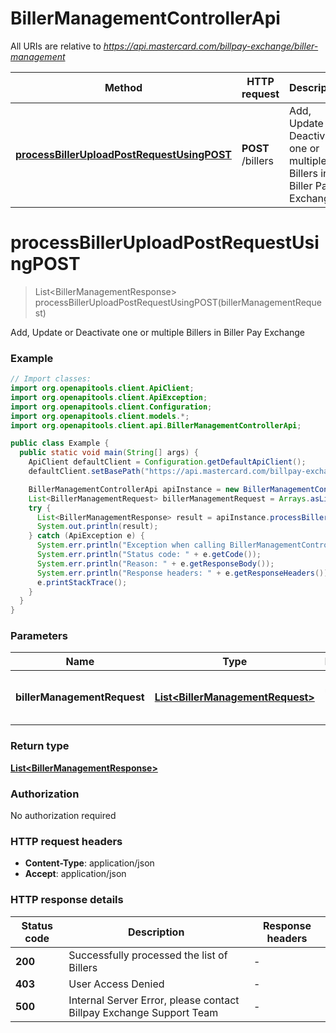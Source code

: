 # BillerManagementControllerApi

All URIs are relative to *https://api.mastercard.com/billpay-exchange/biller-management*

Method | HTTP request | Description
------------- | ------------- | -------------
[**processBillerUploadPostRequestUsingPOST**](BillerManagementControllerApi.md#processBillerUploadPostRequestUsingPOST) | **POST** /billers | Add, Update or Deactivate one or multiple Billers in Biller Pay Exchange


<a name="processBillerUploadPostRequestUsingPOST"></a>
# **processBillerUploadPostRequestUsingPOST**
> List&lt;BillerManagementResponse&gt; processBillerUploadPostRequestUsingPOST(billerManagementRequest)

Add, Update or Deactivate one or multiple Billers in Biller Pay Exchange

### Example
```java
// Import classes:
import org.openapitools.client.ApiClient;
import org.openapitools.client.ApiException;
import org.openapitools.client.Configuration;
import org.openapitools.client.models.*;
import org.openapitools.client.api.BillerManagementControllerApi;

public class Example {
  public static void main(String[] args) {
    ApiClient defaultClient = Configuration.getDefaultApiClient();
    defaultClient.setBasePath("https://api.mastercard.com/billpay-exchange/biller-management");

    BillerManagementControllerApi apiInstance = new BillerManagementControllerApi(defaultClient);
    List<BillerManagementRequest> billerManagementRequest = Arrays.asList(); // List<BillerManagementRequest> | Billers to be uploaded to Biller Pay Exchange
    try {
      List<BillerManagementResponse> result = apiInstance.processBillerUploadPostRequestUsingPOST(billerManagementRequest);
      System.out.println(result);
    } catch (ApiException e) {
      System.err.println("Exception when calling BillerManagementControllerApi#processBillerUploadPostRequestUsingPOST");
      System.err.println("Status code: " + e.getCode());
      System.err.println("Reason: " + e.getResponseBody());
      System.err.println("Response headers: " + e.getResponseHeaders());
      e.printStackTrace();
    }
  }
}
```

### Parameters

Name | Type | Description  | Notes
------------- | ------------- | ------------- | -------------
 **billerManagementRequest** | [**List&lt;BillerManagementRequest&gt;**](BillerManagementRequest.md)| Billers to be uploaded to Biller Pay Exchange |

### Return type

[**List&lt;BillerManagementResponse&gt;**](BillerManagementResponse.md)

### Authorization

No authorization required

### HTTP request headers

 - **Content-Type**: application/json
 - **Accept**: application/json

### HTTP response details
| Status code | Description | Response headers |
|-------------|-------------|------------------|
**200** | Successfully processed the list of Billers |  -  |
**403** | User Access Denied |  -  |
**500** | Internal Server Error, please contact Billpay Exchange Support Team |  -  |

